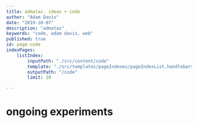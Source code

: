 ```yaml
---
title: admataz. ideas + code
author: "Adam Davis"
date: "2019-10-07"
description: "admataz"
keywords: "code, adam davis, web"
published: true
id: page-code
indexPages: 
    listIndex:
        inputPath: "./src/content/code"
        template: "./src/templates/pageIndexes/pageIndexList.handlebars"
        outputPath: "/code"
        limit: 10

---
```


# ongoing experiments


